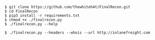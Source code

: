 

```shell-session
$ git clone https://github.com/thewhiteh4t/FinalRecon.git
$ cd FinalRecon
$ pip3 install -r requirements.txt
$ chmod +x ./finalrecon.py
$ ./finalrecon.py --help
```
```shell-session
$ ./finalrecon.py --headers --whois --url http://inlanefreight.com
```